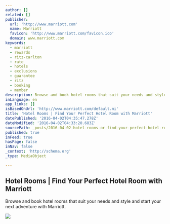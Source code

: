 ```yaml
---
author: []
related: []
publisher:
  url: 'http://www.marriott.com'
  name: Marriott
  favicon: 'http://www.marriott.com/favicon.ico'
  domain: www.marriott.com
keywords:
  - marriott
  - rewards
  - ritz-carlton
  - rate
  - hotels
  - exclusions
  - guarantee
  - ritz
  - booking
  - member
description: Browse and book hotel rooms that suit your needs and style and start your next adventure with Marriott.
inLanguage: en
app_links: []
isBasedOnUrl: 'http://www.marriott.com/default.mi'
title: 'Hotel Rooms | Find Your Perfect Hotel Room with Marriott'
datePublished: '2016-04-02T04:35:47.278Z'
dateModified: '2016-04-02T04:33:20.683Z'
sourcePath: _posts/2016-04-02-hotel-rooms-or-find-your-perfect-hotel-room-with-marriott.md
published: true
inFeed: true
hasPage: false
inNav: false
_context: 'http://schema.org'
_type: MediaObject

---
```

<article style=""><h1>Hotel Rooms | Find Your Perfect Hotel Room with Marriott</h1><p>Browse and book hotel rooms that suit your needs and style and start your next adventure with Marriott.</p><img src="http://www.marriott.com/Images/Homepage/Placement2/Deals_US_Spring2016.jpg" /></article>